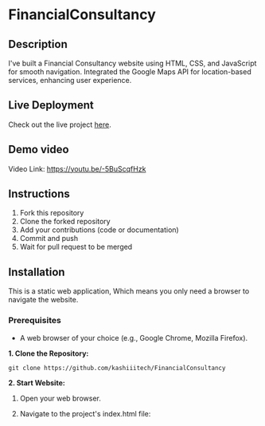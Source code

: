 # FinancialConsultancy

## Description
I've built a Financial Consultancy website using HTML, CSS, and JavaScript for smooth navigation. Integrated the Google Maps API for location-based services, enhancing user experience.

## Live Deployment

Check out the live project [here](https://main--amazing-muffin-2a2122.netlify.app/).

## Demo video

Video Link: https://youtu.be/-5BuScqfHzk

## Instructions
1. Fork this repository
2. Clone the forked repository
3. Add your contributions (code or documentation)
4. Commit and push
5. Wait for pull request to be merged

## Installation

This is a static web application, Which means you only need a browser to navigate the website.

### Prerequisites

- A web browser of your choice (e.g., Google Chrome, Mozilla Firefox).

**1. Clone the Repository:**
```
git clone https://github.com/kashiiitech/FinancialConsultancy
```

**2. Start Website:**

1. Open your web browser.

2. Navigate to the project's index.html file:
